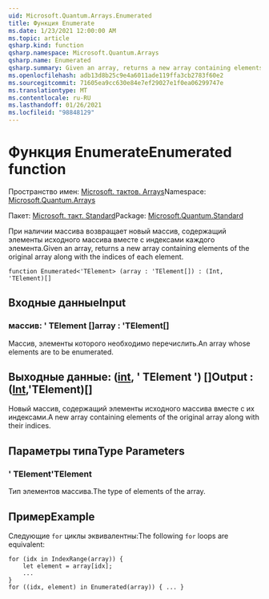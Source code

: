```yaml
---
uid: Microsoft.Quantum.Arrays.Enumerated
title: Функция Enumerate
ms.date: 1/23/2021 12:00:00 AM
ms.topic: article
qsharp.kind: function
qsharp.namespace: Microsoft.Quantum.Arrays
qsharp.name: Enumerated
qsharp.summary: Given an array, returns a new array containing elements of the original array along with the indices of each element.
ms.openlocfilehash: adb13d8b25c9e4a6011ade119ffa3cb2783f60e2
ms.sourcegitcommit: 71605ea9cc630e84e7ef29027e1f0ea06299747e
ms.translationtype: MT
ms.contentlocale: ru-RU
ms.lasthandoff: 01/26/2021
ms.locfileid: "98848129"
---
```

# <a name="enumerated-function"></a><span data-ttu-id="fc60c-102">Функция Enumerate</span><span class="sxs-lookup"><span data-stu-id="fc60c-102">Enumerated function</span></span>

<span data-ttu-id="fc60c-103">Пространство имен: [Microsoft. тактов. Arrays](xref:Microsoft.Quantum.Arrays)</span><span class="sxs-lookup"><span data-stu-id="fc60c-103">Namespace: [Microsoft.Quantum.Arrays](xref:Microsoft.Quantum.Arrays)</span></span>

<span data-ttu-id="fc60c-104">Пакет: [Microsoft. такт. Standard](https://nuget.org/packages/Microsoft.Quantum.Standard)</span><span class="sxs-lookup"><span data-stu-id="fc60c-104">Package: [Microsoft.Quantum.Standard](https://nuget.org/packages/Microsoft.Quantum.Standard)</span></span>


<span data-ttu-id="fc60c-105">При наличии массива возвращает новый массив, содержащий элементы исходного массива вместе с индексами каждого элемента.</span><span class="sxs-lookup"><span data-stu-id="fc60c-105">Given an array, returns a new array containing elements of the original array along with the indices of each element.</span></span>

```qsharp
function Enumerated<'TElement> (array : 'TElement[]) : (Int, 'TElement)[]
```


## <a name="input"></a><span data-ttu-id="fc60c-106">Входные данные</span><span class="sxs-lookup"><span data-stu-id="fc60c-106">Input</span></span>

### <a name="array--telement"></a><span data-ttu-id="fc60c-107">массив: ' TElement []</span><span class="sxs-lookup"><span data-stu-id="fc60c-107">array : 'TElement[]</span></span>

<span data-ttu-id="fc60c-108">Массив, элементы которого необходимо перечислить.</span><span class="sxs-lookup"><span data-stu-id="fc60c-108">An array whose elements are to be enumerated.</span></span>



## <a name="output--inttelement"></a><span data-ttu-id="fc60c-109">Выходные данные: ([int](xref:microsoft.quantum.lang-ref.int), ' TElement ') []</span><span class="sxs-lookup"><span data-stu-id="fc60c-109">Output : ([Int](xref:microsoft.quantum.lang-ref.int),'TElement)[]</span></span>

<span data-ttu-id="fc60c-110">Новый массив, содержащий элементы исходного массива вместе с их индексами.</span><span class="sxs-lookup"><span data-stu-id="fc60c-110">A new array containing elements of the original array along with their indices.</span></span>

## <a name="type-parameters"></a><span data-ttu-id="fc60c-111">Параметры типа</span><span class="sxs-lookup"><span data-stu-id="fc60c-111">Type Parameters</span></span>

### <a name="telement"></a><span data-ttu-id="fc60c-112">' TElement</span><span class="sxs-lookup"><span data-stu-id="fc60c-112">'TElement</span></span>

<span data-ttu-id="fc60c-113">Тип элементов массива.</span><span class="sxs-lookup"><span data-stu-id="fc60c-113">The type of elements of the array.</span></span>

## <a name="example"></a><span data-ttu-id="fc60c-114">Пример</span><span class="sxs-lookup"><span data-stu-id="fc60c-114">Example</span></span>

<span data-ttu-id="fc60c-115">Следующие `for` циклы эквивалентны:</span><span class="sxs-lookup"><span data-stu-id="fc60c-115">The following `for` loops are equivalent:</span></span>

```qsharp
for (idx in IndexRange(array)) {
    let element = array[idx];
    ...
}
for ((idx, element) in Enumerated(array)) { ... }
```